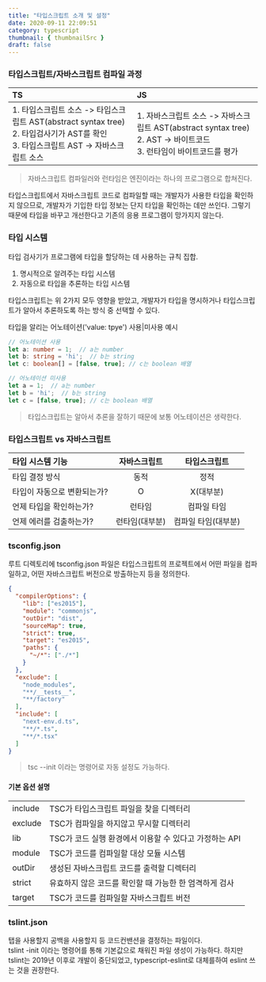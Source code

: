 ```yaml
---
title: "타입스크립트 소개 및 설정"
date: 2020-09-11 22:09:51
category: typescript
thumbnail: { thumbnailSrc }
draft: false
---
```


### 타입스크립트/자바스크립트 컴파일 과정

|TS|JS|
|:--|:--|
|1. 타입스크립트 소스 -> 타입스크립트 AST(abstract syntax tree)<br/>2. 타입검사기가 AST를 확인<br/>3. 타입스크립트 AST -> 자바스크립트 소스|1. 자바스크립트 소스 -> 자바스크립트 AST(abstract syntax tree)<br/>2. AST -> 바이트코드<br/>3. 런타임이 바이트코드를 평가|

> 자바스크립트 컴파일러와 런타임은 엔진이라는 하나의 프로그램으로 합쳐진다.

타입스크립트에서 자바스크립트 코드로 컴파일할 때는 개발자가 사용한 타입을 확인하지 않으므로, 개발자가 기입한 타입 정보는 단지 타입을 확인하는 데만 쓰인다. 그렇기 때문에 타입을 바꾸고 개선한다고 기존의 응용 프로그램이 망가지지 않는다.

### 타입 시스템

타입 검사기가 프로그램에 타입을 할당하는 데 사용하는 규칙 집합.

1. 명시적으로 알려주는 타입 시스템
2. 자동으로 타입을 추론하는 타입 시스템

타입스크립트는 위 2가지 모두 영향을 받았고, 개발자가 타입을 명시하거나 타입스크립트가 알아서 추론하도록 하는 방식 중 선택할 수 있다.

타입을 알리는 어노테이션('value: tpye') 사용|미사용 예시

```typescript
// 어노테이션 사용
let a: number = 1;  // a는 number
let b: string = 'hi';  // b는 string
let c: boolean[] = [false, true]; // c는 boolean 배열

// 어노테이션 미사용
let a = 1;  // a는 number
let b = 'hi';  // b는 string
let c = [false, true]; // c는 boolean 배열
```

> 타입스크립트는 알아서 추론을 잘하기 때문에 보통 어노테이션은 생략한다.

### 타입스크립트 vs 자바스크립트

|타입 시스템 기능|자바스크립트|타입스크립트|
|:--|:-:|:-:|
|타입 결정 방식|동적|정적|
|타입이 자동으로 변환되는가?|O|X(대부분)|
|언제 타입을 확인하는가?|런타임|컴파일 타임|
|언제 에러를 검출하는가?|런타임(대부분)|컴파일 타임(대부분)|

### tsconfig.json

루트 디렉토리에 tsconfig.json 파일은 타입스크립트의 프로젝트에서 어떤 파일을 컴파일하고, 어떤 자바스크립트 버전으로 방출하는지 등을 정의한다.

```json
{
  "compilerOptions": {
    "lib": ["es2015"],
    "module": "commonjs",
    "outDir": "dist",
    "sourceMap": true,
    "strict": true,
    "target": "es2015",
    "paths": {
      "~/*": ["./*"]
    }
  },
  "exclude": [
    "node_modules",
    "**/__tests__",
    "**/factory"
  ],
  "include": [
    "next-env.d.ts",
    "**/*.ts",
    "**/*.tsx"
  ]
}
```

> tsc --init 이라는 명령어로 자동 설정도 가능하다.

#### 기본 옵션 설명
|||
|:--|:--|
|include|TSC가 타입스크립트 파일을 찾을 디렉터리|
|exclude|TSC가 컴파일을 하지않고 무시할 디렉터리|
|lib|TSC가 코드 실행 환경에서 이용할 수 있다고 가정하는 API|
|module|TSC가 코드를 컴파일할 대상 모듈 시스템|
|outDir|생성된 자바스크립트 코드를 출력할 디렉터리|
|strict|유효하지 않은 코드를 확인할 때 가능한 한 엄격하게 검사|
|target|TSC가 코드를 컴파일할 자바스크릡트 버전|

### tslint.json

탭을 사용할지 공백을 사용할지 등 코드컨밴션을 결정하는 파일이다.<br/>
tslint -init 이라는 명령어를 통해 기본값으로 채워진 파일 생성이 가능하다. 하지만 tslint는 2019년 이후로 개발이 중단되었고, typescript-eslint로 대체를하여 eslint 쓰는 것을 권장한다.